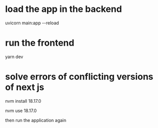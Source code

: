# load the app in the backend

uvicorn main:app --reload 

# run the frontend

yarn dev

# solve errors of conflicting versions of next js

nvm install 18.17.0

nvm use 18.17.0

then run the application again